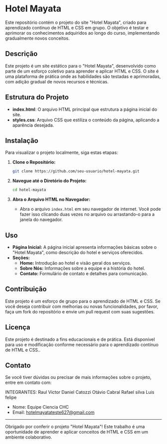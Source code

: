 # Hotel Mayata

Este repositório contém o projeto do site "Hotel Mayata", criado para aprendizado contínuo de HTML e CSS em grupo. O objetivo é testar e aprimorar os conhecimentos adquiridos ao longo do curso, implementando gradualmente novos conceitos.

## Descrição

Este projeto é um site estático para o "Hotel Mayata", desenvolvido como parte de um esforço coletivo para aprender e aplicar HTML e CSS. O site é uma plataforma de prática onde as habilidades são testadas e aprimoradas, com adição gradual de novos recursos e técnicas.

## Estrutura do Projeto

- **index.html**: O arquivo HTML principal que estrutura a página inicial do site.
- **styles.css**: Arquivo CSS que estiliza o conteúdo da página, aplicando a aparência desejada.

## Instalação

Para visualizar o projeto localmente, siga estas etapas:

1. **Clone o Repositório:**
    ```bash
    git clone https://github.com/seu-usuario/hotel-mayata.git
    ```

2. **Navegue até o Diretório do Projeto:**
    ```bash
    cd hotel-mayata
    ```

3. **Abra o Arquivo HTML no Navegador:**
    - Abra o arquivo `index.html` em seu navegador de internet. Você pode fazer isso clicando duas vezes no arquivo ou arrastando-o para a janela do navegador.

## Uso

- **Página Inicial:** A página inicial apresenta informações básicas sobre o "Hotel Mayata", como descrição do hotel e serviços oferecidos.
- **Seções:**
  - **Home:** Introdução ao hotel e visão geral dos serviços.
  - **Sobre Nós:** Informações sobre a equipe e a história do hotel.
  - **Contato:** Formulário de contato e detalhes para comunicação.

## Contribuição

Este projeto é um esforço de grupo para o aprendizado de HTML e CSS. Se você deseja contribuir com melhorias ou novas funcionalidades, por favor, faça um fork do repositório e envie um pull request com suas sugestões.

## Licença

Este projeto é destinado a fins educacionais e de prática. Está disponível para uso e modificação conforme necessário para o aprendizado contínuo de HTML e CSS..

## Contato

Se você tiver dúvidas ou precisar de mais informações sobre o projeto, entre em contato com:

INTEGRANTES: 
Raul Victor
Daniel Catozzi
Otávio Cabral
Rafael silva
Luis felipe 


- Nome: Equipe Ciencia CHC
- Email: hotelmayatateste627@gmail.com

---

Obrigado por conferir o projeto "Hotel Mayata"! Este trabalho é uma oportunidade de aprender e aplicar conceitos de HTML e CSS em um ambiente colaborativo.
